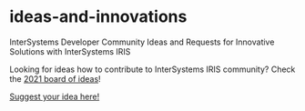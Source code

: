 # ideas-and-innovations
InterSystems Developer Community Ideas and Requests for Innovative Solutions with InterSystems IRIS

Looking for ideas how to contribute to InterSystems IRIS community? Check the [2021 board of ideas](https://github.com/intersystems-community/ideas-and-innovations/projects/4)!

[Suggest your idea here!](https://github.com/intersystems-community/ideas-and-innovations/issues)

